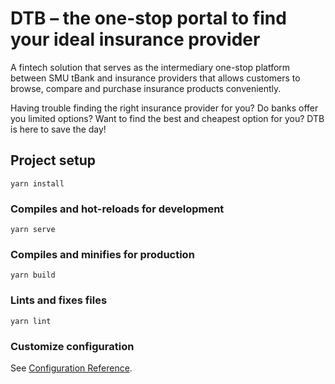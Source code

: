 # DTB – the one-stop portal to find your ideal insurance provider</h3>

A fintech solution that serves as the intermediary one-stop platform between SMU tBank and insurance providers that allows customers to browse, compare and purchase insurance products conveniently.

Having trouble finding the right insurance provider for you? Do banks offer you limited options? Want to find the best and cheapest option for you? DTB is here to save the day!

## Project setup
```
yarn install
```

### Compiles and hot-reloads for development
```
yarn serve
```

### Compiles and minifies for production
```
yarn build
```

### Lints and fixes files
```
yarn lint
```

### Customize configuration
See [Configuration Reference](https://cli.vuejs.org/config/).

